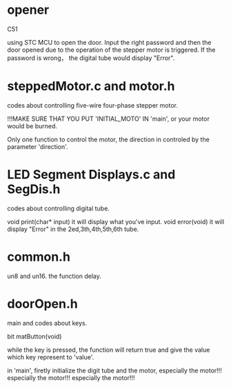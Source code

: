 # opener
C51

using STC MCU to open the door.
Input the right password and then the door opened due to the operation of the stepper motor is triggered. If the password is wrong， the digital tube would display "Error".

# steppedMotor.c and motor.h
codes about controlling five-wire four-phase stepper motor.

!!!MAKE SURE THAT YOU PUT 'INITIAL_MOTO' IN 'main', or your motor would be burned.

Only one function to control the motor, the direction in controled by the parameter 'direction'.

# LED Segment Displays.c and SegDis.h
codes about controlling digital tube.

void print(char* input) 
it will display what you've input.
void error(void)
it will display "Error" in the 2ed,3th,4th,5th,6th tube.

# common.h
un8 and un16.
the function delay.

# doorOpen.h
main and codes about keys.

bit matButton(void)

while the key is pressed, the function will return true and give the value which key represent to 'value'.

in 'main', firetly initialize the digit tube and the motor, especially the motor!!! especially the motor!!! especially the motor!!!
